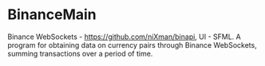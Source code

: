 # BinanceMain
Binance WebSockets - https://github.com/niXman/binapi, UI - SFML.
A program for obtaining data on currency pairs through Binance WebSockets,
summing transactions over a period of time.
